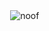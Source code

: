 ㅤㅤㅤㅤㅤㅤㅤㅤㅤㅤㅤㅤㅤㅤㅤ![noof](https://yt3.ggpht.com/4fHlzmmJswHMIrKiLm-NP47zWhUeh7mAsZd0USNMtyLdq8lMfEXoXvy6yKm-_G1uqpwq36gYmEkU=s288-c-fcrop64=1,00000000ffffffff-rw-nd-v1) 
